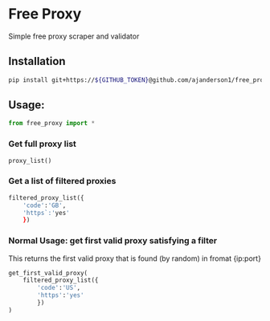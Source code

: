 # Free Proxy

Simple free proxy scraper and validator

## Installation
```bash
pip install git+https://${GITHUB_TOKEN}@github.com/ajanderson1/free_proxy -vvv
```

## Usage:
```python
from free_proxy import *
```

### Get full proxy list
```python
proxy_list()
```

### Get a list of filtered proxies
```python
filtered_proxy_list({
    'code':'GB', 
    'https`:'yes'
    })
```

### Normal Usage: get first valid proxy satisfying a filter
This returns the first valid proxy that is found (by random) in fromat {ip:port}
```python
get_first_valid_proxy(
    filtered_proxy_list({
        'code':'US', 
        'https':'yes'
        })
)
```


